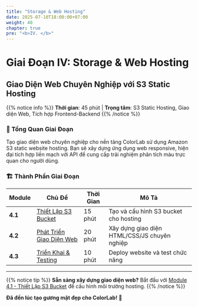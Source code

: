 ```yaml
---
title: "Storage & Web Hosting"
date: 2025-07-10T18:00:00+07:00
weight: 40
chapter: true
pre: "<b>IV. </b>"
---
```


# Giai Đoạn IV: Storage & Web Hosting
## Giao Diện Web Chuyên Nghiệp với S3 Static Hosting

{{% notice info %}}
**Thời gian**: 45 phút | **Trọng tâm**: S3 Static Hosting, Giao diện Web, Tích hợp Frontend-Backend
{{% /notice %}}

### 🎯 Tổng Quan Giai Đoạn

Tạo giao diện web chuyên nghiệp cho nền tảng ColorLab sử dụng Amazon S3 static website hosting. Bạn sẽ xây dựng ứng dụng web responsive, hiện đại tích hợp liền mạch với API để cung cấp trải nghiệm phân tích màu trực quan cho người dùng.

### 🏗️ Thành Phần Giai Đoạn

| Module | Chủ Đề | Thời Gian | Mô Tả |
|--------|---------|-----------|-------|
| **4.1** | [Thiết Lập S3 Bucket](4-1-s3-bucket-setup/) | 15 phút | Tạo và cấu hình S3 bucket cho hosting |
| **4.2** | [Phát Triển Giao Diện Web](4-2-web-interface/) | 20 phút | Xây dựng giao diện HTML/CSS/JS chuyên nghiệp |
| **4.3** | [Triển Khai & Testing](4-3-deployment-testing/) | 10 phút | Deploy website và test chức năng |

---

{{% notice tip %}}
**Sẵn sàng xây dựng giao diện web?** Bắt đầu với [Module 4.1 - Thiết Lập S3 Bucket](4-1-s3-bucket-setup/) để cấu hình môi trường hosting.
{{% /notice %}}

**Đã đến lúc tạo gương mặt đẹp cho ColorLab!** 🎨

